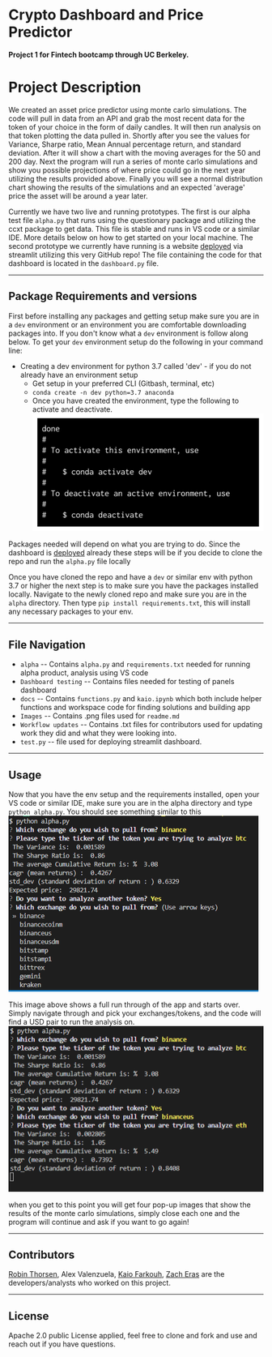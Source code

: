 
# Crypto Dashboard and Price Predictor
**Project 1 for Fintech bootcamp through UC Berkeley.**

# Project Description
We created an asset price predictor using monte carlo simulations. The code will pull in data from an API and grab the most recent data for the token of your choice in the form of daily candles. It will then run analysis on that token plotting the data pulled in. Shortly after you see the values for Variance, Sharpe ratio, Mean Annual percentage return, and standard deviation. After it will show a chart with the moving averages for the 50 and 200 day. Next the program will run a series of monte carlo simulations and show you possible projections of where price could go in the next year utilizing the results provided above. Finally you will see a normal distribution chart showing the results of the simulations and an expected 'average' price the asset will be around a year later. 

Currently we have two live and running prototypes. The first is our alpha test file `alpha.py` that runs using the questionary package and utilizing the ccxt package to get data. This file is stable and runs in VS code or a similar IDE. More details below on how to get started on your local machine.
The second prototype we currently have running is a website [deployed](https://jedandroby-crypto-stock-dashboard-test-gilg5r.streamlit.app/) via streamlit utilizing this very GitHub repo! The file containing the code for that dashboard is located in the `dashboard.py` file. 

---
## Package Requirements and versions
First before installing any packages and getting setup make sure you are in a `dev` environment or an environment you are comfortable downloading packages into. If you don't know what a `dev` environment is follow along below. 
To get your `dev` environment setup do the following in your command line:

- Creating a dev environment for python 3.7 called 'dev' - if you do not already have an environment setup 
    - Get setup in your preferred CLI (Gitbash, terminal, etc)
    - `conda create -n dev python=3.7 anaconda`
    - Once you have created the environment, type the following to activate and deactivate.
![conda activate/deactivate](./Images/anaconda_dev_env.png)

Packages needed will depend on what you are trying to do. Since the dashboard is [deployed](https://jedandroby-crypto-stock-dashboard-test-gilg5r.streamlit.app/) already these steps will be if you decide to clone the repo and run the `alpha.py` file locally

Once you have cloned the repo and have a `dev` or similar env with python 3.7 or higher the next step is to make sure you have the packages installed locally. Navigate to the newly cloned repo and make sure you are in the `alpha` directory. 
Then type `pip install requirements.txt`, this will install any necessary packages to your env. 

---
## File Navigation
- `alpha` -- Contains `alpha.py` and `requirements.txt` needed for running alpha product, analysis using VS code
- `Dashboard testing` -- Contains files needed for testing of panels dashboard
- `docs` -- Contains `functions.py` and `kaio.ipynb` which both include helper functions and workspace code for finding solutions and building app
- `Images` -- Contains .png files used for `readme.md`
- `Workflow updates` -- Contains .txt files for contributors used for updating work they did and what they were looking into.
- `test.py` -- file used for deploying streamlit dashboard.

---
## Usage 

Now that you have the env setup and the requirements installed, open your VS code or similar IDE, make sure you are in the alpha directory and type `python alpha.py`. 
You should see something similar to this ![exchanges](./Images/exchanges.png) 

This image above shows a full run through of the app and starts over. Simply navigate through and pick your exchanges/tokens, and the code will find a USD pair to run the analysis on.
![popups](./Images/popups.png) 

when you get to this point you will get four pop-up images that show the results of the monte carlo simulations, simply close each one and the program will continue and ask if you want to go again!


---

## Contributors

[Robin Thorsen](https://www.linkedin.com/in/robin-thorsen-079819120/), Alex Valenzuela, [Kaio Farkouh](https://www.linkedin.com/in/kaio-farkouh/), [Zach Eras](https://www.linkedin.com/in/zachary-eras-24b5a8149/) are the developers/analysts who worked on this project. 

---

## License

Apache 2.0 public License applied, feel free to clone and fork and use and reach out if you have questions. 




